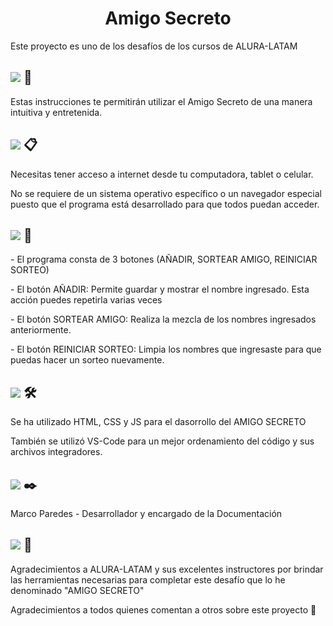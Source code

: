 <h1 align="center"> Amigo Secreto </h1>
<p>Este proyecto es uno de los desafíos de los cursos de ALURA-LATAM</p>
<h2 align="left">
   <img src="https://img.shields.io/badge/*-COMENZANDO-green"> 🚀
</h2>

<p>Estas instrucciones te permitirán utilizar el Amigo Secreto de una manera intuitiva y entretenida.</p>

<h2 align="left">
  <img src="https://img.shields.io/badge/*-PRE REQUISITOS-green"> 📋
</h2> 
<p>Necesitas tener acceso a internet desde tu computadora, tablet o celular.</p>
<p>No se requiere de un sistema operativo específico o un navegador especial puesto que el programa está desarrollado para que todos puedan acceder.</p>
<h2 align="left">
  <img src="https://img.shields.io/badge/*-MODO DE USO-green"> 🔧
</h2>
<p>- El programa consta de 3 botones (AÑADIR, SORTEAR AMIGO, REINICIAR SORTEO)</p>
<p>- El botón AÑADIR: Permite guardar y mostrar el nombre ingresado. Esta acción puedes repetirla varias veces</p>
<p>- El botón SORTEAR AMIGO: Realiza la mezcla de los nombres ingresados anteriormente.</p>
<p>- El botón REINICIAR SORTEO: Limpia los nombres que ingresaste para que puedas hacer un sorteo nuevamente.</p>

<h2 align="left">
  <img src="https://img.shields.io/badge/*-CONSTRUIDO CON-green"> 🛠️
</h2>
<p>Se ha utilizado HTML, CSS y JS para el dasorrollo del AMIGO SECRETO</p>
<p>También se utilizó VS-Code para un mejor ordenamiento del código y sus archivos integradores.</p>

<h2 align="left">
  <img src="https://img.shields.io/badge/*-AUTOR-green"> ✒️
</h2>

<p>Marco Paredes - Desarrollador y encargado de la Documentación</p>


<h2 align="left">
  <img src="https://img.shields.io/badge/*-AGRADECIMIENTOS-green"> 🎁
</h2>
<p>Agradecimientos a ALURA-LATAM y sus excelentes instructores por brindar las herramientas necesarias para completar este desafío que lo he denominado "AMIGO SECRETO"</p>
<p>Agradecimientos a todos quienes comentan a otros sobre este proyecto 📢</p>
